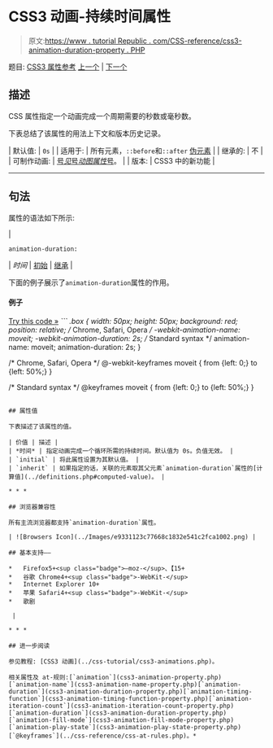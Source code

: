 # CSS3 动画-持续时间属性

> 原文:[https://www . tutorial Republic . com/CSS-reference/css3-animation-duration-property . PHP](https://www.tutorialrepublic.com/css-reference/css3-animation-duration-property.php)

题目: [CSS3 属性参考](css3-properties.php) [上一个](css3-animation-direction-property.php) | [下一个](css3-animation-fill-mode-property.php)

## 描述

CSS 属性指定一个动画完成一个周期需要的秒数或毫秒数。

下表总结了该属性的用法上下文和版本历史记录。

| 默认值: | `0s` |
| 适用于: | 所有元素，`::before`和`::after` [伪元素](../css-tutorial/css-pseudo-elements.php#pseudo-elements) |
| 继承的: | 不 |
| 可制作动画: | [号*见*号*动图属性*号](css-animatable-properties.php)。 |
| 版本: | CSS3 中的新功能 |

* * *

## 句法

属性的语法如下所示:

| 

```
animation-duration: 
```

 | *时间* &#124; [初始](../definitions.php#initial) &#124; [继承](../definitions.php#inherit) |

下面的例子展示了`animation-duration`属性的作用。

#### 例子

[Try this code »](../codelab.php?topic=css3&file=animation-duration-property "Try this code using online Editor") *```
.box {
    width: 50px;
    height: 50px;
    background: red;
    position: relative;
    /* Chrome, Safari, Opera */
    -webkit-animation-name: moveit;
    -webkit-animation-duration: 2s;
    /* Standard syntax */
    animation-name: moveit;
    animation-duration: 2s;
}

/* Chrome, Safari, Opera */
@-webkit-keyframes moveit {
    from {left: 0;}
    to {left: 50%;}
}

/* Standard syntax */
@keyframes moveit {
    from {left: 0;}
    to {left: 50%;}
}
```*  ** * *

## 属性值

下表描述了该属性的值。

| 价值 | 描述 |
| *时间* | 指定动画完成一个循环所需的持续时间。默认值为 0s。负值无效。 |
| `initial` | 将此属性设置为其默认值。 |
| `inherit` | 如果指定的话，关联的元素取其父元素`animation-duration`属性的[计算值](../definitions.php#computed-value)。 |

* * *

## 浏览器兼容性

所有主流浏览器都支持`animation-duration`属性。

| ![Browsers Icon](../Images/e9331123c77668c1832e541c2fca1002.png) | 

## 基本支持——

*   Firefox5+<sup class="badge">—moz-</sup>、【15+
*   谷歌 Chrome4+<sup class="badge">-WebKit-</sup>
*   Internet Explorer 10+
*   苹果 Safari4+<sup class="badge">-WebKit-</sup>
*   歌剧

 |

* * *

## 进一步阅读

参见教程: [CSS3 动画](../css-tutorial/css3-animations.php)。

相关属性及 at-规则:[`animation`](css3-animation-property.php)[`animation-name`](css3-animation-name-property.php)[`animation-duration`](css3-animation-duration-property.php)[`animation-timing-function`](css3-animation-timing-function-property.php)[`animation-iteration-count`](css3-animation-iteration-count-property.php)[`animation-duration`](css3-animation-duration-property.php)[`animation-fill-mode`](css3-animation-fill-mode-property.php)[`animation-play-state`](css3-animation-play-state-property.php)[`@keyframes`](../css-reference/css-at-rules.php)。*